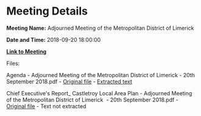 # Meeting Details

**Meeting Name:** Adjourned Meeting of the Metropolitan District of Limerick

**Date and Time:** 2018-09-20 18:00:00

**[Link to Meeting](https://www.limerick.ie/council/whats-on/adjourned-meeting-metropolitan-district-limerick)**

Files: 

Agenda - Adjourned Meeting of the Metropolitan District of Limerick - 20th September 2018.pdf - [Original file](https://www.limerick.ie/sites/default/files/media/documents/2018-09/00%20Agenda%20Adjourned%20Meeting%20of%20Metropolitan%20District%2020th%20September%202018.pdf) - [Extracted text](./Agenda%20-%C2%A0Adjourned%20Meeting%20of%20the%20Metropolitan%20District%20of%20Limerick%20-%2020th%20September%202018.md)

Chief Executive's Report_ Castletroy Local Area Plan - Adjourned Meeting of the Metropolitan District of Limerick  - 20th September 2018.pdf - [Original file](https://www.limerick.ie/sites/default/files/media/documents/2018-09/04a%20Chief%20Executive%27s%20Report%20-%20Castletroy%20Local%20Area%20Plan_0.pdf) - Text not extracted

